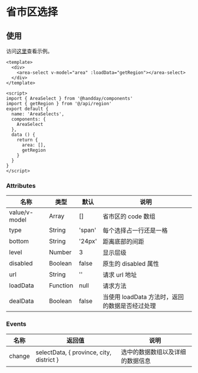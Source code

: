 <!--
 * @Description: 
 * @Autor: weiwei
 * @Date: 2021-06-24 08:36:53
 * @LastEditTime: 2021-06-24 14:43:35
 * @LastEditors: weiwei
-->
# 省市区选择

## 使用
访问<a href="/area" target="_blank">这里</a>查看示例。

```vue
<template>
  <div>
    <area-select v-model="area" :loadData="getRegion"></area-select>
  </div>
</template>

<script>
import { AreaSelect } from '@handday/components'
import { getRegion } from '@/api/region'
export default {
  name: 'AreaSelects',
  components: {
    AreaSelect
  },
  data () {
    return {
      area: [],
      getRegion
    }
  }
}
</script>
```

### Attributes
| 名称 | 类型 | 默认 | 说明 |
| --- | --- | --- | --- |
| value/v-model | Array | [] | 省市区的 code 数组 |
| type | String | 'span' | 每个选择占一行还是一格 |
| bottom | String | '24px' | 距离底部的间距 |
| level | Number | 3 | 显示层级 |
| disabled | Boolean | false | 原生的 disabled 属性 |
| url | String | '' | 请求 url 地址 |
| loadData | Function | null | 请求方法 |
| dealData | Boolean | false | 当使用 loadData 方法时，返回的数据是否经过处理 |

### Events
| 名称 | 返回值 | 说明 |
| --- | --- | --- |
| change | selectData, { province, city, district } | 选中的数据数组以及详细的数据信息 |

